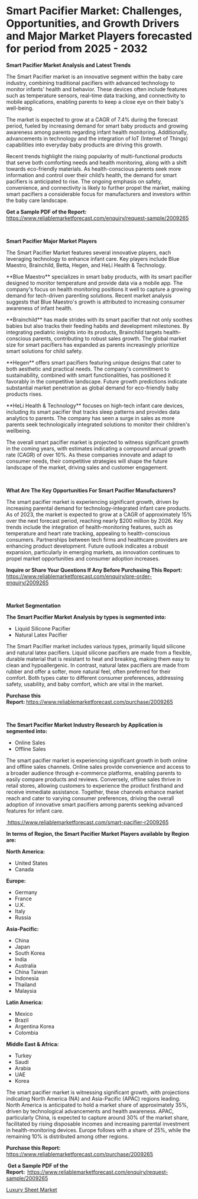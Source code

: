 <p><h1>Smart Pacifier Market: Challenges, Opportunities, and Growth Drivers and Major Market Players forecasted for period from 2025 - 2032</h1></p><p><strong>Smart Pacifier Market Analysis and Latest Trends</strong></p>
<p><p>The Smart Pacifier market is an innovative segment within the baby care industry, combining traditional pacifiers with advanced technology to monitor infants' health and behavior. These devices often include features such as temperature sensors, real-time data tracking, and connectivity to mobile applications, enabling parents to keep a close eye on their baby's well-being. </p><p>The market is expected to grow at a CAGR of 7.4% during the forecast period, fueled by increasing demand for smart baby products and growing awareness among parents regarding infant health monitoring. Additionally, advancements in technology and the integration of IoT (Internet of Things) capabilities into everyday baby products are driving this growth. </p><p>Recent trends highlight the rising popularity of multi-functional products that serve both comforting needs and health monitoring, along with a shift towards eco-friendly materials. As health-conscious parents seek more information and control over their child’s health, the demand for smart pacifiers is anticipated to rise. The ongoing emphasis on safety, convenience, and connectivity is likely to further propel the market, making smart pacifiers a considerable focus for manufacturers and investors within the baby care landscape.</p></p>
<p><strong>Get a Sample PDF of the Report:&nbsp;</strong> <a href="https://www.reliablemarketforecast.com/enquiry/request-sample/2009265?utm_campaign=2195&utm_medium=2&utm_source=Github&utm_content=ia&utm_term=08022025&utm_id=smart-pacifier">https://www.reliablemarketforecast.com/enquiry/request-sample/2009265</a></p>
<p>&nbsp;</p>
<p><strong>Smart Pacifier Major Market Players</strong></p>
<p><p>The Smart Pacifier Market features several innovative players, each leveraging technology to enhance infant care. Key players include Blue Maestro, Brainchild, Betta, Hegen, and HeLi Health & Technology.</p><p>**Blue Maestro** specializes in smart baby products, with its smart pacifier designed to monitor temperature and provide data via a mobile app. The company's focus on health monitoring positions it well to capture a growing demand for tech-driven parenting solutions. Recent market analysis suggests that Blue Maestro's growth is attributed to increasing consumer awareness of infant health.</p><p>**Brainchild** has made strides with its smart pacifier that not only soothes babies but also tracks their feeding habits and development milestones. By integrating pediatric insights into its products, Brainchild targets health-conscious parents, contributing to robust sales growth. The global market size for smart pacifiers has expanded as parents increasingly prioritize smart solutions for child safety.</p><p>**Hegen** offers smart pacifiers featuring unique designs that cater to both aesthetic and practical needs. The company's commitment to sustainability, combined with smart functionalities, has positioned it favorably in the competitive landscape. Future growth predictions indicate substantial market penetration as global demand for eco-friendly baby products rises.</p><p>**HeLi Health & Technology** focuses on high-tech infant care devices, including its smart pacifier that tracks sleep patterns and provides data analytics to parents. The company has seen a surge in sales as more parents seek technologically integrated solutions to monitor their children's wellbeing.</p><p>The overall smart pacifier market is projected to witness significant growth in the coming years, with estimates indicating a compound annual growth rate (CAGR) of over 10%. As these companies innovate and adapt to consumer needs, their competitive strategies will shape the future landscape of the market, driving sales and customer engagement.</p></p>
<p>&nbsp;</p>
<p><strong>What Are The Key Opportunities For Smart Pacifier Manufacturers?</strong></p>
<p><p>The smart pacifier market is experiencing significant growth, driven by increasing parental demand for technology-integrated infant care products. As of 2023, the market is expected to grow at a CAGR of approximately 15% over the next forecast period, reaching nearly $200 million by 2026. Key trends include the integration of health-monitoring features, such as temperature and heart rate tracking, appealing to health-conscious consumers. Partnerships between tech firms and healthcare providers are enhancing product development. Future outlook indicates a robust expansion, particularly in emerging markets, as innovation continues to propel market opportunities and consumer adoption increases.</p></p>
<p><strong>Inquire or Share Your Questions If Any Before Purchasing This Report:</strong> <a href="https://www.reliablemarketforecast.com/enquiry/pre-order-enquiry/2009265?utm_campaign=2195&utm_medium=2&utm_source=Github&utm_content=ia&utm_term=08022025&utm_id=smart-pacifier">https://www.reliablemarketforecast.com/enquiry/pre-order-enquiry/2009265</a></p>
<p>&nbsp;</p>
<p><strong>Market Segmentation</strong></p>
<p><strong>The Smart Pacifier Market Analysis by types is segmented into:</strong></p>
<p><ul><li>Liquid Silicone Pacifier</li><li>Natural Latex Pacifier</li></ul></p>
<p><p>The Smart Pacifier market includes various types, primarily liquid silicone and natural latex pacifiers. Liquid silicone pacifiers are made from a flexible, durable material that is resistant to heat and breaking, making them easy to clean and hypoallergenic. In contrast, natural latex pacifiers are made from rubber and offer a softer, more natural feel, often preferred for their comfort. Both types cater to different consumer preferences, addressing safety, usability, and baby comfort, which are vital in the market.</p></p>
<p><strong>Purchase this Report:&nbsp;</strong><a href="https://www.reliablemarketforecast.com/purchase/2009265?utm_campaign=2195&utm_medium=2&utm_source=Github&utm_content=ia&utm_term=08022025&utm_id=smart-pacifier">https://www.reliablemarketforecast.com/purchase/2009265</a></p>
<p>&nbsp;</p>
<p><strong>The Smart Pacifier Market Industry Research by Application is segmented into:</strong></p>
<p><ul><li>Online Sales</li><li>Offline Sales</li></ul></p>
<p><p>The smart pacifier market is experiencing significant growth in both online and offline sales channels. Online sales provide convenience and access to a broader audience through e-commerce platforms, enabling parents to easily compare products and reviews. Conversely, offline sales thrive in retail stores, allowing customers to experience the product firsthand and receive immediate assistance. Together, these channels enhance market reach and cater to varying consumer preferences, driving the overall adoption of innovative smart pacifiers among parents seeking advanced features for infant care.</p></p>
<p><a href="https://www.reliablemarketforecast.com/smart-pacifier-r2009265?utm_campaign=2195&utm_medium=2&utm_source=Github&utm_content=ia&utm_term=08022025&utm_id=smart-pacifier">&nbsp;https://www.reliablemarketforecast.com/smart-pacifier-r2009265</a></p>
<p><strong>In terms of Region, the Smart Pacifier Market Players available by Region are:</strong></p>
<p>
    <p> <strong> North America: </strong>
        <ul>
            <li>United States</li>
            <li>Canada</li>
        </ul>
        </p> 
    <p> <strong> Europe: </strong>
        <ul>
            <li>Germany</li>
            <li>France</li>
            <li>U.K.</li>
            <li>Italy</li>
            <li>Russia</li>
        </ul>
        </p> 
    <p> <strong> Asia-Pacific: </strong>
        <ul>
            <li>China</li>
            <li>Japan</li>
            <li>South Korea</li>
            <li>India</li>
            <li>Australia</li>
            <li>China Taiwan</li>
            <li>Indonesia</li>
            <li>Thailand</li>
            <li>Malaysia</li>
        </ul>
        </p> 
    <p> <strong> Latin America: </strong>
        <ul>
            <li>Mexico</li>
            <li>Brazil</li>
            <li>Argentina Korea</li>
            <li>Colombia</li>
        </ul>
        </p> 
    <p> <strong> Middle East & Africa: </strong>
        <ul>
            <li>Turkey</li>
            <li>Saudi</li>
            <li>Arabia</li>
            <li>UAE</li>
            <li>Korea</li>
        </ul>
    </p>
    </p>
<p><p>The smart pacifier market is witnessing significant growth, with projections indicating North America (NA) and Asia-Pacific (APAC) regions leading. North America is anticipated to hold a market share of approximately 35%, driven by technological advancements and health awareness. APAC, particularly China, is expected to capture around 30% of the market share, facilitated by rising disposable incomes and increasing parental investment in health-monitoring devices. Europe follows with a share of 25%, while the remaining 10% is distributed among other regions.</p></p>
<p><strong>Purchase this Report: </strong><a href="https://www.reliablemarketforecast.com/purchase/2009265?utm_campaign=2195&utm_medium=2&utm_source=Github&utm_content=ia&utm_term=08022025&utm_id=smart-pacifier">https://www.reliablemarketforecast.com/purchase/2009265</a></p>
<p>&nbsp;<strong>Get a Sample PDF of the Report:&nbsp;&nbsp;</strong><a href="https://www.reliablemarketforecast.com/enquiry/request-sample/2009265?utm_campaign=2195&utm_medium=2&utm_source=Github&utm_content=ia&utm_term=08022025&utm_id=smart-pacifier">https://www.reliablemarketforecast.com/enquiry/request-sample/2009265</a></p>
<p><strong></strong></p>
<p><p><a href="https://github.com/edacruz6/Market-Research-Report-List-1/blob/main/luxury-sheet-market.md?utm_campaign=2195&utm_medium=2&utm_source=Github&utm_content=ia&utm_term=08022025&utm_id=smart-pacifier">Luxury Sheet Market</a></p></p>
